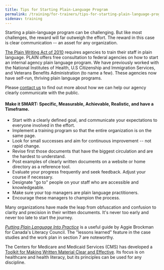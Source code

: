 ```yaml
---
title: Tips for Starting Plain-Language Program
permalink: /training/for-trainers/tips-for-starting-plain-language-program/
sidenav: training
---
```


Starting a plain-language program can be challenging. But like most challenges, the reward will far outweigh the effort. The reward in this case is clear communication -- an asset for any organization.

[The Plain Writing Act of 2010](http://frwebgate.access.gpo.gov/cgi-bin/getdoc.cgi?dbname=111_cong_bills&docid=f:h946enr.txt.pdf)  requires agencies to train their staff in plain language. PLAIN offers free consultation to federal agencies on how to start an internal agency plain language program. We have previously worked with the National Institutes of Health, U.S Citizenship and Immigration Services, and Veterans Benefits Administration (to name a few). These agencies now have self-run, thriving plain language programs.

Please [contact us](../../site/contactus.cfm?subject=training) to find out more about how we can help our agency clearly communicate with the public.

#### Make it SMART: Specific, Measurable, Achievable, Realistic, and have a Timeframe.

- Start with a clearly defined goal, and communicate your expectations to everyone involved in the effort.
- Implement a training program so that the entire organization is on the same page.
- Look for small successes and aim for continuous improvement -- not rapid change.
- Revise first those documents that have the biggest circulation and are the hardest to understand.
- Post examples of clearly written documents on a website or home directory as a reference tool.
- Evaluate your progress frequently and seek feedback. Adjust your course if necessary.
- Designate "go to" people on your staff who are accessible and knowledgeable.
- Make sure your top managers are plain language practitioners.
- Encourage these managers to champion the process.

Many organizations have made the leap from obfuscation and confusion to clarity and precision in their written documents. It's never too early and never too late to start the journey.

_[Putting Plain Language Into Practice](http://www.nwt.literacy.ca/resources/plainlang/practice/practice.pdf)_ is a useful guide by Aggie Brockman for Canada's Literacy Council. The "lessons learned" feature in the case studies and the work plan in section 7 are noteworthy.

The Centers for Medicare and Medicaid Services (CMS) has developed a [Toolkit for Making Written Material Clear and Effective](http://www.cms.gov/WrittenMaterialsToolkit/). Its focus is on healthcare and health literacy, but its principles can be used for any discipline.
